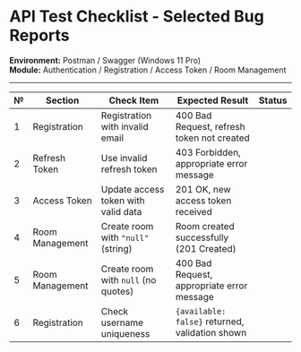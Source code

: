 # API Test Checklist - Selected Bug Reports

**Environment:** Postman / Swagger (Windows 11 Pro)  
**Module:** Authentication / Registration / Access Token / Room Management  

---

| №  | Section                | Check Item                                             | Expected Result                                  | Status |
|----|------------------------|-------------------------------------------------------|-------------------------------------------------|--------|
| 1  | Registration           | Registration with invalid email                        | 400 Bad Request, refresh token not created     |        |
| 2  | Refresh Token          | Use invalid refresh token                              | 403 Forbidden, appropriate error message       |        |
| 3  | Access Token           | Update access token with valid data                    | 201 OK, new access token received              |        |
| 4  | Room Management        | Create room with `"null"` (string)                    | Room created successfully (201 Created)        |        |
| 5  | Room Management        | Create room with `null` (no quotes)                   | 400 Bad Request, appropriate error message     |        |
| 6  | Registration           | Check username uniqueness                               | `{available: false}` returned, validation shown|        |
